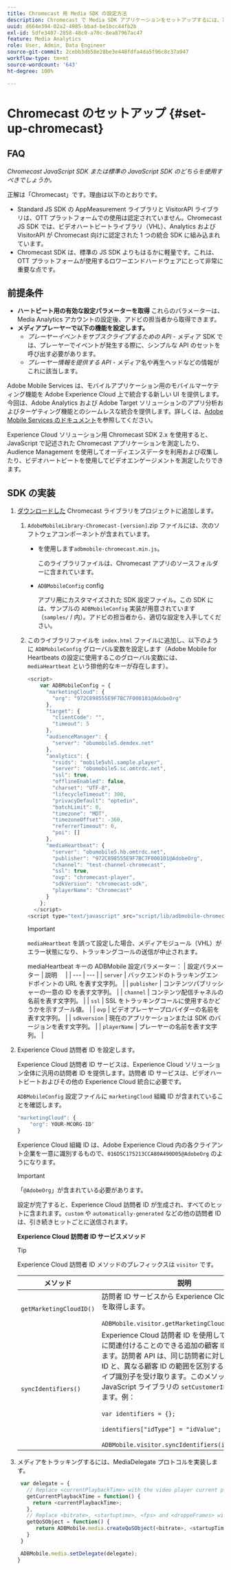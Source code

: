 ```yaml
---
title: Chromecast 用 Media SDK の設定方法
description: Chromecast で Media SDK アプリケーションをセットアップするには、次の手順に従います。
uuid: d664e394-02a2-4985-bbad-be1bcc44fb2b
exl-id: 5dfe3407-2858-48c0-a70c-8ea87967ac47
feature: Media Analytics
role: User, Admin, Data Engineer
source-git-commit: 2cebb3db58e28be3e448fdfa4da5f96c8c37a947
workflow-type: tm+mt
source-wordcount: '643'
ht-degree: 100%

---
```


# Chromecast のセットアップ {#set-up-chromecast}

## FAQ

_Chromecast JavaScript SDK または標準の JavaScript SDK のどちらを使用すべきでしょうか。_

正解は「Chromecast」です。理由は以下のとおりです。
* Standard JS SDK の AppMeasurement ライブラリと VisitorAPI ライブラリは、OTT プラットフォームでの使用は認定されていません。Chromecast JS SDK では、ビデオハートビートライブラリ（VHL）、Analytics および VisitorAPI が Chromecast 向けに認定された 1 つの統合 SDK に組み込まれています。
* Chromecast SDK は、標準の JS SDK よりもはるかに軽量です。これは、OTT プラットフォームが使用するロワーエンドハードウェアにとって非常に重要な点です。

## 前提条件 

* **ハートビート用の有効な設定パラメーターを取得** これらのパラメーターは、Media Analytics アカウントの設定後、アドビの担当者から取得できます。
* **メディアプレーヤーで以下の機能を設定します。**
   * *プレーヤーイベントをサブスクライブするための API* - メディア SDK では、プレーヤーでイベントが発生する際に、シンプルな API のセットを呼び出す必要があります。
   * *プレーヤー情報を提供する API* - メディア名や再生ヘッドなどの情報がこれに該当します。

Adobe Mobile Services は、モバイルアプリケーション用のモバイルマーケティング機能を Adobe Experience Cloud 上で統合する新しい UI を提供します。今回は、Adobe Analytics および Adobe Target ソリューションのアプリ分析およびターゲティング機能とのシームレスな統合を提供します。詳しくは、[Adobe Mobile Services のドキュメント](https://experienceleague.adobe.com/docs/mobile-services/using/home.html?lang=ja)を参照してください。

Experience Cloud ソリューション用 Chromecast SDK 2.x を使用すると、JavaScript で記述された Chromecast アプリケーションを測定したり、Audience Management を使用してオーディエンスデータを利用および収集したり、ビデオハートビートを使用してビデオエンゲージメントを測定したりできます。

## SDK の実装

1. [ダウンロードした](/help/sdk-implement/download-sdks.md#download-2x-sdks) Chromecast ライブラリをプロジェクトに追加します。

   1. `AdobeMobileLibrary-Chromecast-[version]`.zip ファイルには、次のソフトウェアコンポーネントが含まれています。

      *  を使用します`adbmobile-chromecast.min.js`。

         このライブラリファイルは、Chromecast アプリのソースフォルダーに含まれています。

      * `ADBMobileConfig` config

         アプリ用にカスタマイズされた SDK 設定ファイル。この SDK には、サンプルの `ADBMobileConfig` 実装が用意されています（`samples/` / 内）。アドビの担当者から、適切な設定を入手してください。
   1. このライブラリファイルを `index.html` ファイルに追加し、以下のように `ADBMobileConfig` グローバル変数を設定します（Adobe Mobile for Heartbeats の設定に使用するこのグローバル変数には、`mediaHeartbeat` という排他的なキーが存在します）。

      ```js
      <script>
          var ADBMobileConfig = {
            "marketingCloud": {
              "org": "972C898555E9F7BC7F000101@AdobeOrg"
            },
            "target": {
              "clientCode": "",
              "timeout": 5
            },
            "audienceManager": {
              "server": "obumobile5.demdex.net"
            },
            "analytics": {
              "rsids": "mobile5vhl.sample.player",
              "server": "obumobile5.sc.omtrdc.net",
              "ssl": true,
              "offlineEnabled": false,
              "charset": "UTF-8",
              "lifecycleTimeout": 300,
              "privacyDefault": "optedin",
              "batchLimit": 0,
              "timezone": "MDT",
              "timezoneOffset": -360,
              "referrerTimeout": 0,
              "poi": []
            },
            "mediaHeartbeat": {
              "server": "obumobile5.hb.omtrdc.net",
              "publisher": "972C898555E9F7BC7F000101@AdobeOrg",
              "channel": "test-channel-chromecast",
              "ssl": true,
              "ovp": "chromecast-player",
              "sdkVersion": "chromecast-sdk",
              "playerName": "Chromecast"
            }
          };
        </script>
      <script type="text/javascript" src="script/lib/adbmobile-chromecast.min.js"></script>
      ```

      >[!IMPORTANT]
      >
      >`mediaHeartbeat` を誤って設定した場合、メディアモジュール（VHL）がエラー状態になり、トラッキングコールの送信が中止されます。

      mediaHeartbeat キーの ADBMobile 設定パラメーター：
   | 設定パラメーター | 説明     |
   | --- | --- |
   | `server` | バックエンドのトラッキングエンドポイントの URL を表す文字列。 |
   | `publisher` | コンテンツパブリッシャーの一意の ID を表す文字列。 |
   | `channel` | コンテンツ配信チャネルの名前を表す文字列。 |
   | `ssl` | SSL をトラッキングコールに使用するかどうかを示すブール値。 |
   | `ovp` | ビデオプレーヤープロバイダーの名前を表す文字列。 |
   | `sdkversion` | 現在のアプリケーションまたは SDK のバージョンを表す文字列。 |
   | `playerName` | プレーヤーの名前を表す文字列。 |


1. Experience Cloud 訪問者 ID を設定します。

   Experience Cloud 訪問者 ID サービスは、Experience Cloud ソリューション全体に汎用の訪問者 ID を提供します。訪問者 ID サービスは、ビデオハートビートおよびその他の Experience Cloud 統合に必要です。

   `ADBMobileConfig` 設定ファイルに `marketingCloud` 組織 ID が含まれていることを確認します。

   ```js
   "marketingCloud": {
       "org": YOUR-MCORG-ID"
   }
   ```

   Experience Cloud 組織 ID は、Adobe Experience Cloud 内の各クライアント企業を一意に識別するもので、`016D5C175213CCA80A490D05@AdobeOrg` のようになります。

   >[!IMPORTANT]
   >
   >「`@AdobeOrg`」が含まれている必要があります。

   設定が完了すると、Experience Cloud 訪問者 ID が生成され、すべてのヒットに含まれます。`custom` や `automatically-generated` などの他の訪問者 ID は、引き続きヒットごとに送信されます。

   **Experience Cloud 訪問者 ID サービスメソッド**

   >[!TIP]
   >
   >Experience Cloud 訪問者 ID メソッドのプレフィックスは `visitor` です。

   | メソッド | 説明 |
   | --- | --- |
   | `getMarketingCloudID()` | 訪問者 ID サービスから Experience Cloud 訪問者 ID を取得します。<br/><br/>`ADBMobile.visitor.getMarketingCloudID();` |
   | `syncIdentifiers()` | Experience Cloud 訪問者 ID を使用して、各訪問者に関連付けることのできる追加の顧客 ID を設定できます。訪問者 API は、同じ訪問者に対して複数の顧客 ID と、異なる顧客 ID の範囲を区別するための顧客タイプ識別子を受け取ります。このメソッドは、JavaScript ライブラリの `setCustomerIDs()` に相当します。例：<br/><br/>`var identifiers = {};` <br/><br/>`identifiers["idType"] = "idValue";` <br/><br/>`ADBMobile.visitor.syncIdentifiers(identifiers);` |

1. メディアをトラッキングするには、MediaDelegate プロトコルを実装します。

   ```js
    var delegate = {
      // Replace <currentPlaybackTime> with the video player current playback time
      getCurrentPlaybackTime = function() {
        return <currentPlaybackTime>;
      },
      // Replace <bitrate>, <startuptime>, <fps> and <droppeFrames> with the current playback QoS values.
      getQoSObject = function() {
         return ADBMobile.media.createQoSObject(<bitrate>, <startupTime>, <fps>, <droppedFrames>);
      }
    }
   
    ADBMobile.media.setDelegate(delegate);
   }
   ```

<!--   **Postbacks -** For more information about configuring postbacks, see [Configure Postbacks.](https://experienceleague.adobe.com/docs/mobile-services/using/manage-app-settings-ug/configuring-app/signals.html) -->
